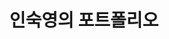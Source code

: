 ---
title: "인숙영의 포트폴리오"
type: landing
sections:
  - block: hero
    content:
      title: "인숙영 · 포트폴리오"
      text: "프론트엔드(React/TS) & 전공 과제(DB/OS/자료구조)"
      primary_action:
        text: "프로젝트 보기"
        url: "/project/"
      secondary_action:
        text: "게시글 보기"
        url: "/post/"

  - block: slider
    content:
      slides:
        - title: "React · TypeScript"
          content: "프론트엔드 프로젝트"
          background:
            image:
              filename: slider-react.svg
        - title: "DB · OS · 자료구조"
          content: "수업/실습 정리"
          background:
            image:
              filename: slider-class.svg
        - title: "Learning by Building"
          content: "아이디어에서 데모까지"
          background:
            image:
              filename: slider-math.svg

  - block: collection
    content:
      title: "프로젝트"
      count: 9
      filters:
        folders: ["project"]
      sort: "date"
    design:
      view: card
      columns: 3
---
